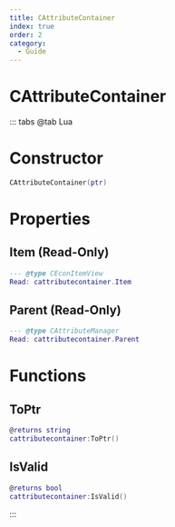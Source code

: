 ```yaml
---
title: CAttributeContainer
index: true
order: 2
category:
  - Guide
---
```


# CAttributeContainer

::: tabs
@tab Lua
# Constructor
```lua
CAttributeContainer(ptr)
```
# Properties
## Item (Read-Only)
```lua
--- @type CEconItemView
Read: cattributecontainer.Item
```
## Parent (Read-Only)
```lua
--- @type CAttributeManager
Read: cattributecontainer.Parent
```
# Functions
## ToPtr
```lua
@returns string
cattributecontainer:ToPtr()
```
## IsValid
```lua
@returns bool
cattributecontainer:IsValid()
```

:::